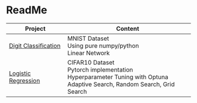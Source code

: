# ReadMe

| Project                                                      | Content                                                      |
| ------------------------------------------------------------ | ------------------------------------------------------------ |
| [Digit Classification](https://github.com/elifcansuyildiz/DeepLearningProjects/tree/main/DigitClassification) | MNIST Dataset<br />Using pure numpy/python<br />Linear Network |
| [Logistic Regression](https://github.com/elifcansuyildiz/DeepLearningProjects/tree/main/LogisticRegressionCIFAR10) | CIFAR10 Dataset<br />Pytorch implementation<br />Hyperparameter Tuning with Optuna<br />Adaptive Search, Random Search,  Grid Search |